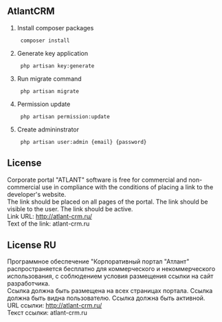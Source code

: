 ## AtlantCRM

1. Install composer packages

        composer install

1. Generate key application

        php artisan key:generate

1. Run migrate command

        php artisan migrate

1. Permission update

        php artisan permission:update

1. Create admininstrator

        php artisan user:admin {email} {password}
        
## License
Corporate portal "ATLANT" software is free for commercial and non-commercial use in compliance with the conditions of placing a link to the developer's website.  
The link should be placed on all pages of the portal. The link should be visible to the user. The link should be active.  
Link URL: http://atlant-crm.ru/  
Text of the link: atlant-crm.ru  

## License RU
Программное обеспечение "Корпоративный портал "Атлант" распространяется бесплатно для коммерческого и некоммерческого использования, с соблюдением условия размещения ссылки на сайт разработчика.  
Ссылка должна быть размещена на всех страницах портала. Ссылка должна быть видна пользователю. Ссылка должна быть активной.   
URL ссылки: http://atlant-crm.ru/  
Текст ссылки: atlant-crm.ru  
